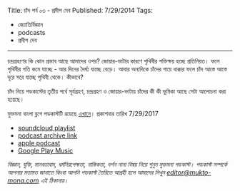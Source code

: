 Title: চাঁদ পর্ব ০৩ - প্রদীপ দেব
Published: 7/29/2014
Tags:
  - জ্যোতির্বিজ্ঞান
  - podcasts
  - প্রদীপ দেব
---
চন্দ্রগ্রহণের কি কোন প্রভাব আছে আমাদের ওপর? জোয়ার-ভাটার কারণে পৃথিবীর শক্তিক্ষয় হচ্ছে প্রতিনিয়ত। ফলে পৃথিবীর গতি কমে যাচ্ছে - আর দিনের দৈর্ঘ্য যাচ্ছে বেড়ে। আবার অন্যদিকে চাঁদের গায়ে ধাক্কার ফলে চাঁদ আস্তে আস্তে দূরে সরে যাচ্ছে পৃথিবী থেকে। কীভাবে?

চাঁদ নিয়ে পডকাস্টের তৃতীয় পর্বে সূর্যগ্রহণ, চন্দ্রগ্রহণ ও জোয়ার-ভাটায় চাঁদের কী কী ভূমিকা আছে সেটা আলোচনা করা হয়েছে।

মুক্তমনা বাংলা ব্লগে পডকাস্টটি রয়েছে [এখানে](https://drive.google.com/open?id=1QX4S1P27HwkuDFAtkw6PAovwZlyguJGi)। প্রকাশনার তারিখ 7/29/2017

- [soundcloud playlist](https://soundcloud.com/mukto-mona)
- [podcast archive link](http://web.archive.org/web/20191023151006/http://podcast.mukto-mona.com)
- [apple podcast](https://podcasts.apple.com/us/podcast/id1212085883)
- [Google Play Music](https://play.google.com/music/listen#/ps/Izc4javhi5igs66olhdfex42cxa)

_বিজ্ঞান, যুক্তি, মানবতাবাদ, ধর্মনিরপেক্ষতা, নাস্তিকতা, দর্শন নানা বিষয় নিয়ে শুনুন মুক্তমনা পডকাস্ট। পডকাস্ট সম্পর্কে আপনার মতামত জানাতে কিংবা আপনি পডকাস্ট তৈরিতে আগ্রহী হলে আমাদের লিখুন editor@mukto-mona.com এই ঠিকানায়।_
